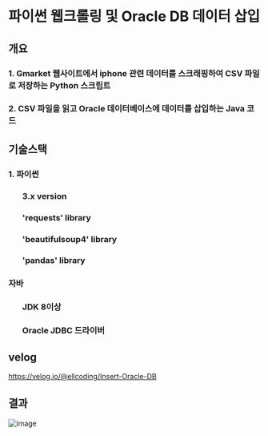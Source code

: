 # 파이썬 웹크롤링 및 Oracle DB 데이터 삽입
## 개요
### 1. Gmarket 웹사이트에서 iphone 관련 데이터를 스크래핑하여 CSV 파일로 저장하는 Python 스크립트
### 2. CSV 파일을 읽고 Oracle 데이터베이스에 데이터를 삽입하는 Java 코드
## 기술스택
### 1. 파이썬 
### <ul>3.x version</ul>
### <ul>'requests' library</ul>
### <ul>'beautifulsoup4' library</ul>
### <ul>'pandas' library</ul>
### 자바
### <ul>JDK 8이상</ul>
### <ul>Oracle JDBC 드라이버</ul>
## velog
https://velog.io/@ellcoding/Insert-Oracle-DB
## 결과
![image](https://github.com/user-attachments/assets/72f68900-3362-4517-ac54-ed657ae5db2f)
